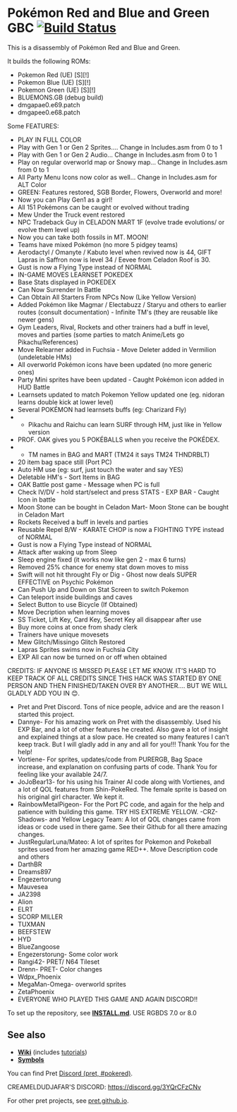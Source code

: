 # Pokémon Red and Blue and Green GBC [![Build Status][ci-badge]][ci]
This is a disassembly of Pokémon Red and Blue and Green.

It builds the following ROMs:

- Pokemon Red (UE) [S][!]
- Pokemon Blue (UE) [S][!]
- Pokemon Green (UE) [S][!]
- BLUEMONS.GB (debug build) 
- dmgapae0.e69.patch
- dmgapee0.e68.patch

Some FEATURES:
- PLAY IN FULL COLOR
- Play with Gen 1 or Gen 2 Sprites.... Change in Includes.asm from 0 to 1
- Play with Gen 1 or Gen 2 Audio... Change in Includes.asm from 0 to 1
- Play on regular overworld map or Snowy map... Change in Includes.asm from 0 to 1
- All Party Menu Icons now color as well... Change in Includes.asm for ALT Color
- GREEN: Features restored, SGB Border, Flowers, Overworld and more!
- Now you can Play Gen1 as a girl!
 - All 151 Pokémons can be caught or evolved without trading
 - Mew Under the Truck event restored
 - NPC Tradeback Guy in CELADON MART 1F (evolve trade evolutions/ or evolve them level up)
 - Now you can take both fossils in MT. MOON!
 - Teams have mixed Pokémon (no more 5 pidgey teams)
 - Aerodactyl / Omanyte / Kabuto level when revived now is 44, GIFT Lapras in Saffron now is level 34 / Eevee from Celadon Roof is 30.
 - Gust is now a Flying Type instead of NORMAL
 - IN-GAME MOVES LEARNSET POKEDEX
- Base Stats displayed in POKEDEX
- Can Now Surrender In Battle
- Can Obtain All Starters From NPCs Now (Like Yellow Version)
- Added Pokémon like Magmar / Electabuzz / Staryu and others to earlier routes (consult documentation) - Infinite TM's (they are reusable like newer gens)
- Gym Leaders, Rival, Rockets and other trainers had a buff in level, moves and parties (some parties to match Anime/Lets go Pikachu/References)
 - Move Relearner added in Fuchsia - Move Deleter added in Vermilion (undeletable HMs)
 - All overworld Pokémon icons have been updated (no more generic ones)
 - Party Mini sprites have been updated - Caught Pokémon icon added in HUD Battle 
- Learnsets updated to match Pokemon Yellow updated one (eg. nidoran learns double kick at lower level) 
- Several POKÉMON had learnsets buffs (eg: Charizard Fly)
-  - Pikachu and Raichu can learn SURF through HM, just like in Yellow version
 -  PROF. OAK gives you 5 POKÉBALLS when you receive the POKÉDEX.
 -  - TM names in BAG and MART (TM24 it says TM24 THNDRBLT)
 - 20 item bag space still (Port PC)
 - Auto HM use (eg: surf, just touch the water and say YES)
 - Deletable HM's - Sort Items in BAG 
- OAK Battle post game - Message when PC is full
 - Check IV/DV - hold start/select and press STATS - EXP BAR - Caught Icon in battle 
- Moon Stone can be bought in Celadon Mart- Moon Stone can be bought in Celadon Mart
 - Rockets Received a buff in levels and parties
 - Reusable Repel B/W - KARATE CHOP is now a FIGHTING TYPE instead of NORMAL
 - Gust is now a Flying Type instead of NORMAL
- Attack after waking up from Sleep 
- Sleep engine fixed (it works now like gen 2 - max 6 turns)
 - Removed 25% chance for enemy stat down moves to miss 
- Swift will not hit throught Fly or Dig - Ghost now deals SUPER EFFECTIVE on Psychic Pokémon
- Can Push Up and Down on Stat Screen to switch Pokemon
- Can teleport inside buildings and caves
- Select Button to use Bicycle (If Obtained)
- Move Decription when learning moves
- SS Ticket, Lift Key, Card Key, Secret Key all disappear after use
- Buy more coins at once from shady clerk
- Trainers have unique movesets
- Mew Glitch/Missingo Glitch Restored
- Lapras Sprites swims now in Fuchsia City
- EXP All can now be turned on or off when obtained


CREDITS: IF ANYONE IS MISSED PLEASE LET ME KNOW. IT’S HARD TO KEEP TRACK OF ALL CREDITS SINCE THIS HACK WAS STARTED BY ONE PERSON AND THEN FINISHED/TAKEN OVER BY ANOTHER…. BUT WE WILL GLADLY ADD YOU IN 😊.

- Pret and Pret Discord. Tons of nice people, advice and are the reason I started this project.
- Dannye- For his amazing work on Pret with the disassembly. Used his EXP Bar, and a lot of other features he created. Also gave a lot of insight and explained things at a slow pace. He created so many features I can’t keep track. But I will gladly add in any and all for you!!! Thank You for the help!
- Vortiene- For sprites, updates/code from PURERGB, Bag Space increase, and explanation on confusing parts of code. Thank You for feeling like your available 24/7.
- JoJoBear13- for his using his Trainer AI code along with Vortienes, and a lot of QOL features from Shin-PokeRed. The female sprite is based on his original girl character. We kept it.
- RainbowMetalPigeon- For the Port PC code, and again for the help and patience with building this game. TRY HIS EXTREME YELLOW.
-CRZ-Shadows- and Yellow Legacy Team: A lot of QOL changes came from ideas or code used in there game. See their Github for all there amazing changes.
- JustRegularLuna/Mateo: A lot of sprites for Pokemon and Pokeball sprites used from her amazing game RED++. Move Description code and others
- DarthBR
- Dreams897
- Engezertorung
- Mauvesea
- JA2398
- Alion
- ELRT
- SCORP MILLER
- TUXMAN
- BEEFSTEW
- HYD
- BlueZangoose
- Engezerstorung- Some color work
- Rangi42- PRET/ N64 Tileset
- Drenn- PRET- Color changes
- Wdpx_Phoenix
- MegaMan-Omega- overworld sprites
- ZetaPhoenix
- EVERYONE WHO PLAYED THIS GAME AND AGAIN DISCORD!!


To set up the repository, see [**INSTALL.md**](INSTALL.md).
USE RGBDS 7.0 or 8.0

## See also

- [**Wiki**][wiki] (includes [tutorials][tutorials])
- [**Symbols**][symbols]

You can find Pret [Discord (pret, #pokered)](https://discord.gg/d5dubZ3).

CREAMELDUDJAFAR'S DISCORD: https://discord.gg/3YQrCFzCNv

For other pret projects, see [pret.github.io](https://pret.github.io/).

[wiki]: https://github.com/pret/pokered/wiki
[tutorials]: https://github.com/pret/pokered/wiki/Tutorials
[symbols]: https://github.com/pret/pokered/tree/symbols
[ci]: https://github.com/pret/pokered/actions
[ci-badge]: https://github.com/pret/pokered/actions/workflows/main.yml/badge.sv
